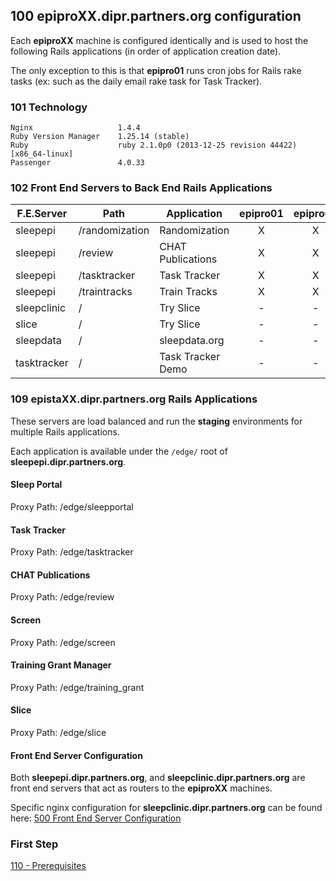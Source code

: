 ## 100 epiproXX.dipr.partners.org configuration

Each **epiproXX** machine is configured identically and is used to host the following Rails applications (in order of application creation date).

The only exception to this is that **epipro01** runs cron jobs for Rails rake tasks (ex: such as the daily email rake task for Task Tracker).

### 101 Technology

```
Nginx                   1.4.4
Ruby Version Manager    1.25.14 (stable)
Ruby                    ruby 2.1.0p0 (2013-12-25 revision 44422) [x86_64-linux]
Passenger               4.0.33
```

### 102 Front End Servers to Back End Rails Applications

| F.E.Server    | Path            | Application       |   epipro01   |   epipro02   |   epipro03   |   epipro04   |   epipro05   |   epipro06   |   epipro07   | tasktracker  |
| ------------- | --------------- | ----------------- |:------------:|:------------:|:------------:|:------------:|:------------:|:------------:|:------------:|:------------:|
| sleepepi      | /randomization  | Randomization     |      X       |      X       |      -       |      -       |      -       |      -       |      -       |      -       |
| sleepepi      | /review         | CHAT Publications |      X       |      X       |      -       |      -       |      -       |      -       |      -       |      -       |
| sleepepi      | /tasktracker    | Task Tracker      |      X       |      X       |      -       |      -       |      -       |      -       |      -       |      -       |
| sleepepi      | /traintracks    | Train Tracks      |      X       |      X       |      -       |      -       |      -       |      -       |      -       |      -       |
| sleepclinic   | /               | Try Slice         |      -       |      -       |      X       |      X       |      -       |      -       |      -       |      -       |
| slice         | /               | Try Slice         |      -       |      -       |      X       |      X       |      -       |      -       |      -       |      -       |
| sleepdata     | /               | sleepdata.org     |      -       |      -       |      -       |      -       |      X       |      X       |      X       |      -       |
| tasktracker   | /               | Task Tracker Demo |      -       |      -       |      -       |      -       |      -       |      -       |      -       |      X       |


### 109 epistaXX.dipr.partners.org Rails Applications

These servers are load balanced and run the **staging** environments for multiple Rails applications.

Each application is available under the `/edge/` root of **sleepepi.dipr.partners.org**.

#### Sleep Portal

Proxy Path: /edge/sleepportal

#### Task Tracker

Proxy Path: /edge/tasktracker

#### CHAT Publications

Proxy Path: /edge/review

#### Screen

Proxy Path: /edge/screen

#### Training Grant Manager

Proxy Path: /edge/training_grant

#### Slice

Proxy Path: /edge/slice


#### Front End Server Configuration

Both **sleepepi.dipr.partners.org**, and **sleepclinic.dipr.partners.org** are front end servers that act as routers to the **epiproXX** machines.

Specific nginx configuration for **sleepclinic.dipr.partners.org** can be found here: [500 Front End Server Configuration](https://github.com/sleepepi/sleepepi/blob/master/virtual-machines/500-front-end-server-configuration.md)


### First Step

[110 - Prerequisites](https://github.com/sleepepi/sleepepi/tree/master/virtual-machines/110-prerequisites.md)
